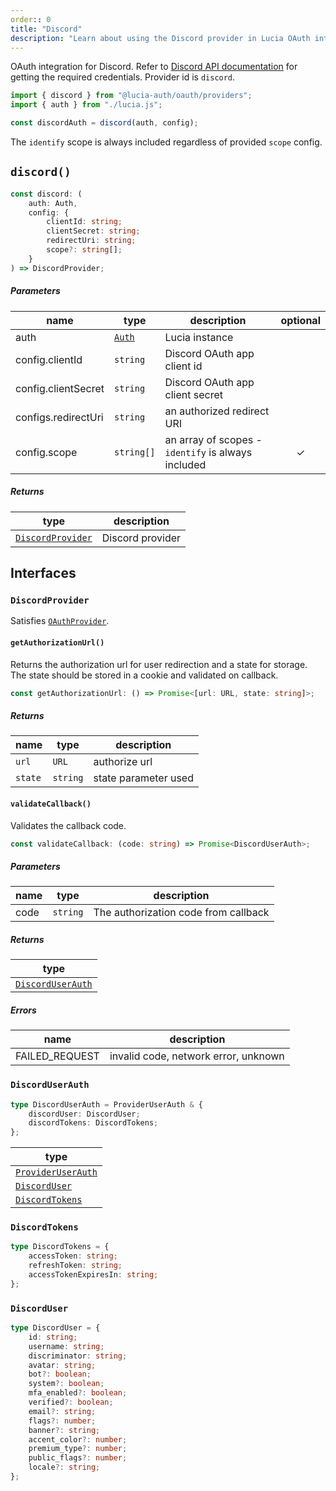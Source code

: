 ```yaml
---
order:: 0
title: "Discord"
description: "Learn about using the Discord provider in Lucia OAuth integration"
---
```


OAuth integration for Discord. Refer to [Discord API documentation](https://discord.com/developers/docs/getting-started) for getting the required credentials. Provider id is `discord`.

```ts
import { discord } from "@lucia-auth/oauth/providers";
import { auth } from "./lucia.js";

const discordAuth = discord(auth, config);
```

The `identify` scope is always included regardless of provided `scope` config.

## `discord()`

```ts
const discord: (
	auth: Auth,
	config: {
		clientId: string;
		clientSecret: string;
		redirectUri: string;
		scope?: string[];
	}
) => DiscordProvider;
```

##### Parameters

| name                | type                                       | description                                        | optional |
| ------------------- | ------------------------------------------ | -------------------------------------------------- | :------: |
| auth                | [`Auth`](/reference/lucia/interfaces/auth) | Lucia instance                                     |          |
| config.clientId     | `string`                                   | Discord OAuth app client id                        |          |
| config.clientSecret | `string`                                   | Discord OAuth app client secret                    |          |
| configs.redirectUri | `string`                                   | an authorized redirect URI                         |          |
| config.scope        | `string[]`                                 | an array of scopes - `identify` is always included |    ✓     |

##### Returns

| type                                  | description      |
| ------------------------------------- | ---------------- |
| [`DiscordProvider`](#discordprovider) | Discord provider |

## Interfaces

### `DiscordProvider`

Satisfies [`OAuthProvider`](/reference/oauth/interfaces#oauthprovider).

#### `getAuthorizationUrl()`

Returns the authorization url for user redirection and a state for storage. The state should be stored in a cookie and validated on callback.

```ts
const getAuthorizationUrl: () => Promise<[url: URL, state: string]>;
```

##### Returns

| name    | type     | description          |
| ------- | -------- | -------------------- |
| `url`   | `URL`    | authorize url        |
| `state` | `string` | state parameter used |

#### `validateCallback()`

Validates the callback code.

```ts
const validateCallback: (code: string) => Promise<DiscordUserAuth>;
```

##### Parameters

| name | type     | description                          |
| ---- | -------- | ------------------------------------ |
| code | `string` | The authorization code from callback |

##### Returns

| type                                  |
| ------------------------------------- |
| [`DiscordUserAuth`](#discorduserauth) |

##### Errors

| name           | description                          |
| -------------- | ------------------------------------ |
| FAILED_REQUEST | invalid code, network error, unknown |

### `DiscordUserAuth`

```ts
type DiscordUserAuth = ProviderUserAuth & {
	discordUser: DiscordUser;
	discordTokens: DiscordTokens;
};
```

| type                                                               |
| ------------------------------------------------------------------ |
| [`ProviderUserAuth`](/reference/oauth/interfaces#provideruserauth) |
| [`DiscordUser`](#discorduser)                                      |
| [`DiscordTokens`](#discordtokens)                                  |

### `DiscordTokens`

```ts
type DiscordTokens = {
	accessToken: string;
	refreshToken: string;
	accessTokenExpiresIn: string;
};
```

### `DiscordUser`

```ts
type DiscordUser = {
	id: string;
	username: string;
	discriminator: string;
	avatar: string;
	bot?: boolean;
	system?: boolean;
	mfa_enabled?: boolean;
	verified?: boolean;
	email?: string;
	flags?: number;
	banner?: string;
	accent_color?: number;
	premium_type?: number;
	public_flags?: number;
	locale?: string;
};
```

